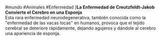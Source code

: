 #mundo #Animales #Enfermedad
}**La Enfermedad de Creutzfeldt-Jakob Convierte el Cerebro en una Esponja**  
Esta rara enfermedad neurodegenerativa, también conocida como la "enfermedad de las vacas locas" en humanos, provoca que el tejido cerebral se deteriore rápidamente, dejando agujeros y dándole al cerebro una apariencia de esponja.